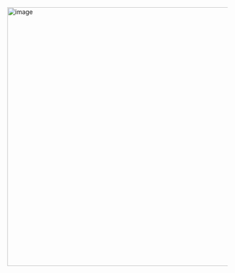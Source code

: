 <img width="590" alt="image" src="https://github.com/user-attachments/assets/e6c9f8d1-5cfc-4d2f-a276-1b82982dbafd">
